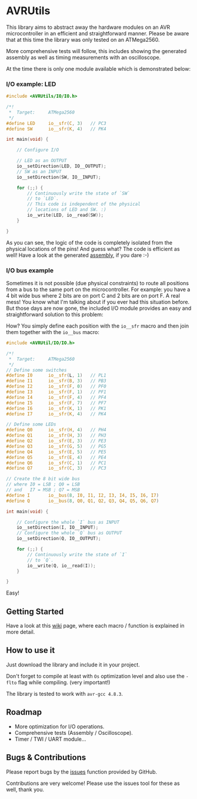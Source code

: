 # AVRUtils
This library aims to abstract away the hardware modules on an AVR microcontroller in an efficient and straightforward manner.
Please be aware that at this time the library was only tested on an ATMega2560.

More comprehensive tests will follow, this includes showing the generated assembly as well as timing measurements with an oscilloscope.

At the time there is only one module available which is demonstrated below:

### I/O example: LED
```c
#include <AVRUtils/IO/IO.h>

/*!
 *	Target:		ATMega2560
 */
#define LED		io__sfr(C, 3)	// PC3
#define SW		io__sfr(K, 4)	// PK4

int main(void) {

	// Configure I/O

	// LED as an OUTPUT
	io__setDirection(LED, IO__OUTPUT);
	// SW as an INPUT
	io__setDirection(SW, IO__INPUT);

	for (;;) {
		// Continuously write the state of `SW`
		// to `LED`.
		// This code is independent of the physical
		// locations of LED and SW. :)
		io__write(LED, io__read(SW));
	}

}
```

As you can see, the logic of the code is completely isolated from the physical locations of the pins!
And guess what? The code is efficient as well! Have a look at the generated [assembly](https://github.com/marco-a/AVRUtils/blob/master/example.s), if you dare :-)


### I/O bus example
Sometimes it is not possible (due physical constraints) to route all positions from a bus to the same port on the microcontroller.
For example: you have a 4 bit wide bus where 2 bits are on port C and 2 bits are on port F.
A real mess! You know what I'm talking about if you ever had this situation before.
But those days are now gone, the included I/O module provides an easy and straightforward solution to this problem:

How? You simply define each position with the `io__sfr` macro and then join them together with the `io__bus` macro:

```c
#include <AVRUtil/IO/IO.h>

/*!
 *	Target:		ATMega2560
 */
// Define some switches
#define I0		io__sfr(L, 1)	// PL1
#define I1		io__sfr(B, 3)	// PB3
#define I2		io__sfr(F, 0)	// PF0
#define I3		io__sfr(F, 1)	// PF1
#define I4		io__sfr(F, 4)	// PF4
#define I5		io__sfr(F, 7)	// PF7
#define I6		io__sfr(K, 1)	// PK1
#define I7		io__sfr(K, 4)	// PK4

// Define some LEDs
#define Q0		io__sfr(H, 4)	// PH4
#define Q1		io__sfr(H, 3)	// PH3
#define Q2		io__sfr(E, 3)	// PE3
#define Q3		io__sfr(G, 5)	// PG5
#define Q4		io__sfr(E, 5)	// PE5
#define Q5		io__sfr(E, 4)	// PE4
#define Q6		io__sfr(C, 1)	// PC1
#define Q7		io__sfr(C, 3)	// PC3

// Create the 8 bit wide bus
// where I0 = LSB ; Q0 = LSB
// and   I7 = MSB ; Q7 = MSB
#define I		io__bus(8, I0, I1, I2, I3, I4, I5, I6, I7)
#define Q		io__bus(8, Q0, Q1, Q2, Q3, Q4, Q5, Q6, Q7)

int main(void) {

	// Configure the whole `I` bus as INPUT
	io__setDirection(I, IO__INPUT);
	// Configure the whole `Q` bus as OUTPUT
	io__setDirection(Q, IO__OUTPUT);

	for (;;) {
		// Continuously write the state of `I`
		// to `Q`.
		io__write(Q, io__read(I));
	}

}
```

Easy!

## Getting Started
Have a look at this [wiki](https://github.com/marco-a/AVRUtils/wiki/I-O-Module) page, where each macro / function is explained in more detail.

## How to use it

Just download the library and include it in your project.

Don't forget to compile at least with  `Os` optimization level and also use the `-flto` flag while compiling. (very important!)

The library is tested to work with `avr-gcc 4.8.3`.

## Roadmap

- More optimization for I/O operations.
- Comprehensive tests (Assembly / Oscilloscope).
- Timer / TWI / UART module...

## Bugs & Contributions 

Please report bugs by the [issues](https://github.com/marco-a/AVRUtils/issues) function provided by GitHub.

Contributions are very welcome! Please use the issues tool for these as well, thank you.



